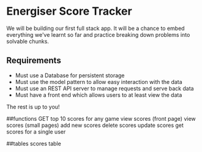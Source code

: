 # Energiser Score Tracker

We will be building our first full stack app. It will be a chance to embed everything we've learnt so far and practice breaking down problems into solvable chunks.

## Requirements

- Must use a Database for persistent storage
- Must use the model pattern to allow easy interaction with the data
- Must use an REST API server to manage requests and serve back data
- Must have a front end which allows users to at least view the data

The rest is up to you!


##functions
GET top 10 scores for any game
view scores (front page)
view scores (small pages)
add new scores 
delete scores
update scores
get scores for a single user

##tables
scores table
